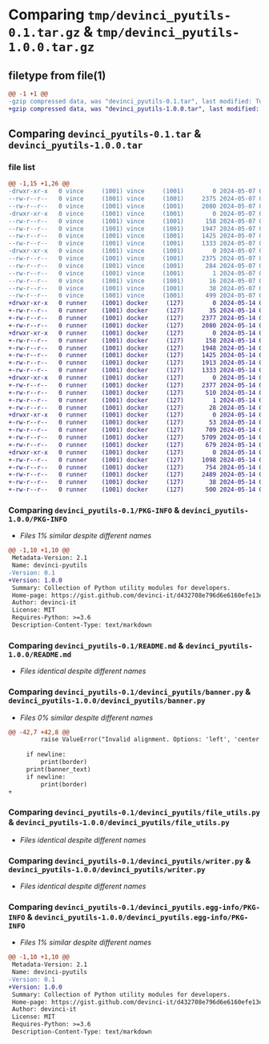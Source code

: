 # Comparing `tmp/devinci_pyutils-0.1.tar.gz` & `tmp/devinci_pyutils-1.0.0.tar.gz`

## filetype from file(1)

```diff
@@ -1 +1 @@
-gzip compressed data, was "devinci_pyutils-0.1.tar", last modified: Tue May  7 02:50:20 2024, max compression
+gzip compressed data, was "devinci_pyutils-1.0.0.tar", last modified: Tue May 14 09:18:34 2024, max compression
```

## Comparing `devinci_pyutils-0.1.tar` & `devinci_pyutils-1.0.0.tar`

### file list

```diff
@@ -1,15 +1,26 @@
-drwxr-xr-x   0 vince     (1001) vince     (1001)        0 2024-05-07 02:50:20.588016 devinci_pyutils-0.1/
--rw-r--r--   0 vince     (1001) vince     (1001)     2375 2024-05-07 02:50:20.584015 devinci_pyutils-0.1/PKG-INFO
--rw-r--r--   0 vince     (1001) vince     (1001)     2080 2024-05-07 01:23:59.000000 devinci_pyutils-0.1/README.md
-drwxr-xr-x   0 vince     (1001) vince     (1001)        0 2024-05-07 02:50:20.584015 devinci_pyutils-0.1/devinci_pyutils/
--rw-r--r--   0 vince     (1001) vince     (1001)      158 2024-05-07 02:46:36.000000 devinci_pyutils-0.1/devinci_pyutils/__init__.py
--rw-r--r--   0 vince     (1001) vince     (1001)     1947 2024-05-07 01:23:59.000000 devinci_pyutils-0.1/devinci_pyutils/banner.py
--rw-r--r--   0 vince     (1001) vince     (1001)     1425 2024-05-07 01:39:22.000000 devinci_pyutils-0.1/devinci_pyutils/file_utils.py
--rw-r--r--   0 vince     (1001) vince     (1001)     1333 2024-05-07 01:23:59.000000 devinci_pyutils-0.1/devinci_pyutils/writer.py
-drwxr-xr-x   0 vince     (1001) vince     (1001)        0 2024-05-07 02:50:20.584015 devinci_pyutils-0.1/devinci_pyutils.egg-info/
--rw-r--r--   0 vince     (1001) vince     (1001)     2375 2024-05-07 02:50:20.000000 devinci_pyutils-0.1/devinci_pyutils.egg-info/PKG-INFO
--rw-r--r--   0 vince     (1001) vince     (1001)      284 2024-05-07 02:50:20.000000 devinci_pyutils-0.1/devinci_pyutils.egg-info/SOURCES.txt
--rw-r--r--   0 vince     (1001) vince     (1001)        1 2024-05-07 02:50:20.000000 devinci_pyutils-0.1/devinci_pyutils.egg-info/dependency_links.txt
--rw-r--r--   0 vince     (1001) vince     (1001)       16 2024-05-07 02:50:20.000000 devinci_pyutils-0.1/devinci_pyutils.egg-info/top_level.txt
--rw-r--r--   0 vince     (1001) vince     (1001)       38 2024-05-07 02:50:20.588016 devinci_pyutils-0.1/setup.cfg
--rw-r--r--   0 vince     (1001) vince     (1001)      499 2024-05-07 02:50:16.000000 devinci_pyutils-0.1/setup.py
+drwxr-xr-x   0 runner    (1001) docker     (127)        0 2024-05-14 09:18:34.221076 devinci_pyutils-1.0.0/
+-rw-r--r--   0 runner    (1001) docker     (127)       35 2024-05-14 09:18:28.000000 devinci_pyutils-1.0.0/MANIFEST.in
+-rw-r--r--   0 runner    (1001) docker     (127)     2377 2024-05-14 09:18:34.221076 devinci_pyutils-1.0.0/PKG-INFO
+-rw-r--r--   0 runner    (1001) docker     (127)     2080 2024-05-14 09:18:28.000000 devinci_pyutils-1.0.0/README.md
+drwxr-xr-x   0 runner    (1001) docker     (127)        0 2024-05-14 09:18:34.217076 devinci_pyutils-1.0.0/devinci_pyutils/
+-rw-r--r--   0 runner    (1001) docker     (127)      158 2024-05-14 09:18:28.000000 devinci_pyutils-1.0.0/devinci_pyutils/__init__.py
+-rw-r--r--   0 runner    (1001) docker     (127)     1948 2024-05-14 09:18:28.000000 devinci_pyutils-1.0.0/devinci_pyutils/banner.py
+-rw-r--r--   0 runner    (1001) docker     (127)     1425 2024-05-14 09:18:28.000000 devinci_pyutils-1.0.0/devinci_pyutils/file_utils.py
+-rw-r--r--   0 runner    (1001) docker     (127)     1913 2024-05-14 09:18:28.000000 devinci_pyutils-1.0.0/devinci_pyutils/terminal.py
+-rw-r--r--   0 runner    (1001) docker     (127)     1333 2024-05-14 09:18:28.000000 devinci_pyutils-1.0.0/devinci_pyutils/writer.py
+drwxr-xr-x   0 runner    (1001) docker     (127)        0 2024-05-14 09:18:34.221076 devinci_pyutils-1.0.0/devinci_pyutils.egg-info/
+-rw-r--r--   0 runner    (1001) docker     (127)     2377 2024-05-14 09:18:34.000000 devinci_pyutils-1.0.0/devinci_pyutils.egg-info/PKG-INFO
+-rw-r--r--   0 runner    (1001) docker     (127)      510 2024-05-14 09:18:34.000000 devinci_pyutils-1.0.0/devinci_pyutils.egg-info/SOURCES.txt
+-rw-r--r--   0 runner    (1001) docker     (127)        1 2024-05-14 09:18:34.000000 devinci_pyutils-1.0.0/devinci_pyutils.egg-info/dependency_links.txt
+-rw-r--r--   0 runner    (1001) docker     (127)       28 2024-05-14 09:18:34.000000 devinci_pyutils-1.0.0/devinci_pyutils.egg-info/top_level.txt
+drwxr-xr-x   0 runner    (1001) docker     (127)        0 2024-05-14 09:18:34.217076 devinci_pyutils-1.0.0/py_scaffold/
+-rw-r--r--   0 runner    (1001) docker     (127)       53 2024-05-14 09:18:28.000000 devinci_pyutils-1.0.0/py_scaffold/__init__.py
+-rw-r--r--   0 runner    (1001) docker     (127)      709 2024-05-14 09:18:28.000000 devinci_pyutils-1.0.0/py_scaffold/helpers.py
+-rw-r--r--   0 runner    (1001) docker     (127)     5709 2024-05-14 09:18:28.000000 devinci_pyutils-1.0.0/py_scaffold/main.py
+-rw-r--r--   0 runner    (1001) docker     (127)      679 2024-05-14 09:18:28.000000 devinci_pyutils-1.0.0/py_scaffold/setup.py
+drwxr-xr-x   0 runner    (1001) docker     (127)        0 2024-05-14 09:18:34.217076 devinci_pyutils-1.0.0/py_scaffold/stubs/
+-rw-r--r--   0 runner    (1001) docker     (127)     1098 2024-05-14 09:18:28.000000 devinci_pyutils-1.0.0/py_scaffold/stubs/_class.stub.py
+-rw-r--r--   0 runner    (1001) docker     (127)      754 2024-05-14 09:18:28.000000 devinci_pyutils-1.0.0/py_scaffold/stubs/_wiki.stub.py
+-rw-r--r--   0 runner    (1001) docker     (127)     2489 2024-05-14 09:18:28.000000 devinci_pyutils-1.0.0/py_scaffold/template_hydrator.py
+-rw-r--r--   0 runner    (1001) docker     (127)       38 2024-05-14 09:18:34.221076 devinci_pyutils-1.0.0/setup.cfg
+-rw-r--r--   0 runner    (1001) docker     (127)      500 2024-05-14 09:18:33.000000 devinci_pyutils-1.0.0/setup.py
```

### Comparing `devinci_pyutils-0.1/PKG-INFO` & `devinci_pyutils-1.0.0/PKG-INFO`

 * *Files 1% similar despite different names*

```diff
@@ -1,10 +1,10 @@
 Metadata-Version: 2.1
 Name: devinci-pyutils
-Version: 0.1
+Version: 1.0.0
 Summary: Collection of Python utility modules for developers.
 Home-page: https://gist.github.com/devinci-it/d432708e796d6e6160efe13ee6cc7bbc/
 Author: devinci-it
 License: MIT
 Requires-Python: >=3.6
 Description-Content-Type: text/markdown
```

### Comparing `devinci_pyutils-0.1/README.md` & `devinci_pyutils-1.0.0/README.md`

 * *Files identical despite different names*

### Comparing `devinci_pyutils-0.1/devinci_pyutils/banner.py` & `devinci_pyutils-1.0.0/devinci_pyutils/banner.py`

 * *Files 0% similar despite different names*

```diff
@@ -42,7 +42,8 @@
         raise ValueError("Invalid alignment. Options: 'left', 'center', 'right'.")
 
     if newline:
         print(border)
     print(banner_text)
     if newline:
         print(border)
+
```

### Comparing `devinci_pyutils-0.1/devinci_pyutils/file_utils.py` & `devinci_pyutils-1.0.0/devinci_pyutils/file_utils.py`

 * *Files identical despite different names*

### Comparing `devinci_pyutils-0.1/devinci_pyutils/writer.py` & `devinci_pyutils-1.0.0/devinci_pyutils/writer.py`

 * *Files identical despite different names*

### Comparing `devinci_pyutils-0.1/devinci_pyutils.egg-info/PKG-INFO` & `devinci_pyutils-1.0.0/devinci_pyutils.egg-info/PKG-INFO`

 * *Files 1% similar despite different names*

```diff
@@ -1,10 +1,10 @@
 Metadata-Version: 2.1
 Name: devinci-pyutils
-Version: 0.1
+Version: 1.0.0
 Summary: Collection of Python utility modules for developers.
 Home-page: https://gist.github.com/devinci-it/d432708e796d6e6160efe13ee6cc7bbc/
 Author: devinci-it
 License: MIT
 Requires-Python: >=3.6
 Description-Content-Type: text/markdown
```

